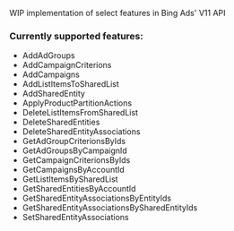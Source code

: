 WIP implementation of select features in Bing Ads' V11 API

### Currently supported features:
- AddAdGroups
- AddCampaignCriterions
- AddCampaigns
- AddListItemsToSharedList
- AddSharedEntity
- ApplyProductPartitionActions
- DeleteListItemsFromSharedList
- DeleteSharedEntities
- DeleteSharedEntityAssociations
- GetAdGroupCriterionsByIds
- GetAdGroupsByCampaignId
- GetCampaignCriterionsByIds
- GetCampaignsByAccountId
- GetListItemsBySharedList
- GetSharedEntitiesByAccountId
- GetSharedEntityAssociationsByEntityIds
- GetSharedEntityAssociationsBySharedEntityIds
- SetSharedEntityAssociations
